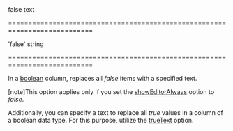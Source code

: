 <!--**
/*-------------------------------------------
    Auto-generated file. Do not modify.
-------------------------------------------

**-->
<!--d-->false text<!--/d-->
===========================================================================
<!--default-->'false'<!--/default-->
<!--type-->string<!--/type-->
===========================================================================

<!--shortDescription-->
In a [boolean](/Documentation/ApiReference/UI_Widgets/dxDataGrid/Configuration/columns/#dataType) column, replaces all *false* items with a specified text.
<!--/shortDescription-->

<!--fullDescription-->
[note]This option applies only if you set the [showEditorAlways](/Documentation/ApiReference/UI_Widgets/dxDataGrid/Configuration/columns/#showEditorAlways) option to *false*.

Additionally, you can specify a text to replace all *true* values in a column of a boolean data type. For this purpose, utilize the [trueText](/Documentation/ApiReference/UI_Widgets/dxDataGrid/Configuration/columns/#trueText) option.
<!--/fullDescription-->